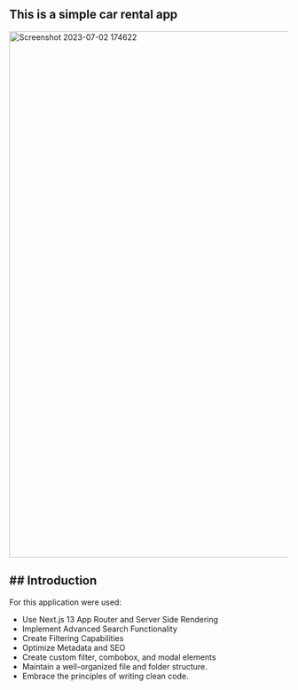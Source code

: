 ## This is a simple car rental app

<img width="948" alt="Screenshot 2023-07-02 174622" src="https://github.com/Anais2111/car_rent/assets/79805225/20b283d5-d889-41ba-9a98-ca68dfe882fd">

## ## Introduction

For this application were used:
- Use Next.js 13 App Router and Server Side Rendering
- Implement Advanced Search Functionality
- Create Filtering Capabilities
- Optimize Metadata and SEO
- Create custom filter, combobox, and modal elements
- Maintain a well-organized file and folder structure.
- Embrace the principles of writing clean code.

